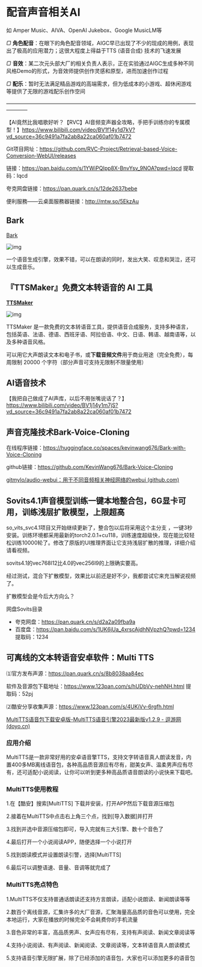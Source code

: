 # 配音声音相关AI

如 Amper Music、AIVA、OpenAI Jukebox、Google MusicLM等

*▢* **角色配音**：在眼下的角色配音领域，AIGC早已出现了不少的现成的用例，表现出了极高的应用潜力；这很大程度上得益于TTS (语音合成) 技术的飞速发展

*▢* **音效**：某二次元头部大厂的相关负责人表示，正在实验通过AIGC生成多种不同风格Demo的形式，为音效师提供创作灵感和原型，进而加速创作过程

*▢* **配乐**：暂时无法满足精品游戏的高端需求，但为低成本的小游戏、超休闲游戏等提供了无限的游戏配乐创作空间

————————————————————————————————————————

【AI竟然比我唱歌好听？【RVC】AI音频变声器全攻略，手把手训练你的专属模型！】<https://www.bilibili.com/video/BV1f14y1d7kV?vd_source=36c9491a7fa2ab8a22ca060af01b7472>

Git项目网址：<https://github.com/RVC-Project/Retrieval-based-Voice-Conversion-WebUI/releases>

链接：<https://pan.baidu.com/s/1YWiPQIpp8X-BnvYsv_9NOA?pwd=lqcd>    提取码：lqcd

夸克网盘链接：<https://pan.quark.cn/s/12de2637bebe>

便利服務——云桌面服務器链接：<http://mtw.so/5EkzAu>

## Bark

[Bark](https://github.com/suno-ai/bark)

![img](https://cdn.beekka.com/blogimg/asset/202304/bg2023042101.webp)

一个语音生成引擎，效果不错，可以在朗读的同时，发出大笑、叹息和哭泣，还可以生成音乐。

## 『TTSMaker』免费文本转语音的 AI 工具

[**TTSMaker**](https://ttsmaker.com/)

![img](https://p3-juejin.byteimg.com/tos-cn-i-k3u1fbpfcp/26962d5c5722450bb82d150ecd746a7f~tplv-k3u1fbpfcp-zoom-in-crop-mark:1512:0:0:0.awebp)

TTSMaker 是一款免费的文本转语音工具，提供语音合成服务，支持多种语言，包括英语、法语、德语、西班牙语、阿拉伯语、中文、日语、韩语、越南语等，以及多种语音风格。

可以用它大声朗读文本和电子书，或**下载音频文件**用于商业用途（完全免费），每周限制 20000 个字符（部分声音可支持无限制不限量使用）

## AI语音技术

【我把自己做成了AI声库，以后不用张嘴说话了？】<https://www.bilibili.com/video/BV1j14y1m7jS?vd_source=36c9491a7fa2ab8a22ca060af01b7472>

## 声音克隆技术Bark-Voice-Cloning

在线程序链接：<https://huggingface.co/spaces/kevinwang676/Bark-with-Voice-Cloning>

github链接：<https://github.com/KevinWang676/Bark-Voice-Cloning>

[gitmylo/audio-webui：用于不同音频相关神经网络的webui (github.com)](https://github.com/gitmylo/audio-webui)

## Sovits4.1声音模型训练一键本地整合包，6G显卡可用，训练浅层扩散模型，上限超高

so_vits_svc4.1项目又开始继续更新了，整合包以后将采用这个主分支 ，一键3秒安装。训练环境都采用最新的torch2.0.1+cu118，训练速度超级快，现在能比较轻松训练10000轮了。修改了原版的UI推理界面让它支持浅层扩散的推理，详细介绍请看视频。

sovits4.1的vec768l12比4.0的vec256l9的上限确实要高。

经过测试，混合下扩散模型，效果比以前还是好不少，我都尝试它来充当解说视频了。

扩散模型会是今后大方向么？

网盘Sovits目录

- 夸克网盘：<https://pan.quark.cn/s/d2a2a09fba9a>
- 百度盘：<https://pan.baidu.com/s/1UK6jUa_4xrscAjdhNVpzhQ?pwd=1234>     提取码：1234

## 可离线的文本转语音安卓软件：Multi TTS

⑴官方发布声源：<https://pan.quark.cn/s/8b8038aa84ec>

软件及音源包下载地址：<https://www.123pan.com/s/hUDbVv-nehNH.html>    提取码：52pj

⑵酷安分享收集声源：<https://www.123pan.com/s/4UKiVv-6rgfh.html>

[MultiTTS语音包下载安卓版-MultiTTS语音引擎2023最新版v1.2.9 - 逗游网 (doyo.cn)](https://www.doyo.cn/app/419890.html)

### 应用介绍

MultiTTS是一款非常好用的安卓语音擎TTS，支持文字转语音真人朗读发音，内置400多MB离线语音包，各种高品质音源应有尽有，甜美女声、温柔男声应有尽有，还可适配小说阅读，让你可以听到更多种高品质语音朗读的小说快来下载吧。

### MultiTTS使用教程

1.在【酷安】搜索[MultiTTS] 下载并安装，打开APP然后下载音源压缩包

2.接着在MultiTTS中点击右上角三个点，找到[导入数据]并打开

3.找到并选中音源压缩包即可，导入完就有三大引擎、数十个音色了

4.最后打开一个小说阅读APP，随便选择一个小说打开

5.找到朗读模式并设置朗读引警，选择[MultiTTS]

6.最后可以调整语速、音量、音调等就完成了

### MultiTTS亮点特色

1.MultiTTS不仅支持普通话朗读还支持方言朗读，适配小说朗读、新闻朗读等等

2.数百个离线音源，汇集许多的大厂音源，汇聚海量高品质的音色可以使用，完全本地运行，大家在播放的时候完全不会耗费你的手机流量

3.音色非常的丰富，高品质男声、女声应有尽有，支持有声阅读、新闻文章阅读等

4.支持小说阅读、有声阅读、新闻阅读、文章阅读等，文本转语音真人朗读模式

5.支持语音引擎无限扩展，除了已经添加的语音包，大家也可以添加更多的语音包

